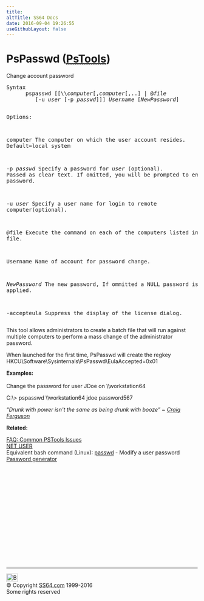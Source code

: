 ```yaml
---
title:
altTitle: SS64 Docs
date: 2016-09-04 19:26:55
useGithubLayout: false
---
```

<!-- #BeginLibraryItem "/Library/head_nt.lbi" --><!-- #EndLibraryItem --><h1>PsPasswd (<abbr title="Download the PsTools suite"><a href="http://technet.microsoft.com/en-us/sysinternals">PsTools</a></abbr>)</h1>
<p>Change account password</p>
<pre>Syntax
      pspasswd [[\\<i>computer</i>[,<i>computer</i>[,..] | @<i>file</i> 
         [-u <i>user </i>[-p <i>passwd</i>]]] <i>Username </i>[<i>NewPassword</i>]

Options:

   computer   The computer on which the user account resides. Default=local system 

   -p <i>passwd</i>  Specify a password for <i>user</i> (optional). Passed as clear text.
              If omitted, you will be prompted to enter a hidden password.

   -u <i>user</i>    Specify a user name for login to remote computer(optional).

   @file      Execute the command on each of the computers listed in the file.

   Username   Name of account for password change.

  <i>NewPassword</i>  The new password, If ommitted a NULL password is applied.

   -accepteula Suppress the display of the license dialog.</pre>
<p>This tool allows administrators to create a batch file that will run against multiple computers to perform a mass change of the administrator password. </p>
<p>When launched for the first time, PsPasswd will create the regkey <br>
<span class="code">HKCU\Software\Sysinternals\PsPasswd\EulaAccepted=0x01</span></p>
<p><b>  Examples:</b><br>
<br>
Change the password for user JDoe on \\workstation64 </p>
<p class="code"><span class="code">C:\&gt; </span>pspasswd \\workstation64 jdoe password567</p>
<p class="quote"><i>“Drunk with power isn't the same as being drunk with booze” ~ <a href="https://twitter.com/#!/CraigyFerg">Craig Ferguson</a> </i></p>
<p><b>Related:</b></p>
<p><a href="http://forum.sysinternals.com/faq-common-pstools-issues_topic15920.html">FAQ: Common PSTools Issues</a><br>
<a href="netuseroptions.html">NET USER </a><br>
Equivalent  bash command (Linux): <a href="../bash/passwd.html">passwd</a> - Modify a user password<br>
<a href="../pass/pass.html">Password generator</a></p><!-- #BeginLibraryItem "/Library/foot_nt.lbi" --><p>
<!-- windows300 -->
<ins class="adsbygoogle" style="display:inline-block;width:300px;height:250px" data-ad-client="ca-pub-6140977852749469" data-ad-slot="7649547908"></ins>
<script>
(adsbygoogle = window.adsbygoogle || []).push({});
</script></p>
<hr>
<div id="bl" class="footer"><a href="pspasswd.html#"><img src="../images/top.png" width="30" height="22" alt="Back to the Top"></a></div>
<div id="br" class="footer, tagline">© Copyright <a href="../index.html">SS64.com</a> 1999-2016<br>
Some rights reserved</div><!-- #EndLibraryItem -->

